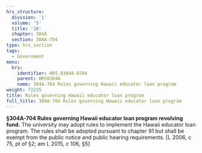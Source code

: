```yaml
---
hrs_structure:
  division: '1'
  volume: '5'
  title: '18'
  chapter: 304A
  section: 304A-704
type: hrs_section
tags:
  - Government
menu:
  hrs:
    identifier: HRS_0304A-0704
    parent: HRS0304A
    name: 304A-704 Rules governing Hawaii educator loan program
weight: 72235
title: Rules governing Hawaii educator loan program
full_title: 304A-704 Rules governing Hawaii educator loan program
---
```

**§304A-704 Rules governing Hawaii educator loan program revolving fund.** The university may adopt rules to implement the Hawaii educator loan program. The rules shall be adopted pursuant to chapter 91 but shall be exempt from the public notice and public hearing requirements. [L 2006, c 75, pt of §2; am L 2015, c 106, §5]